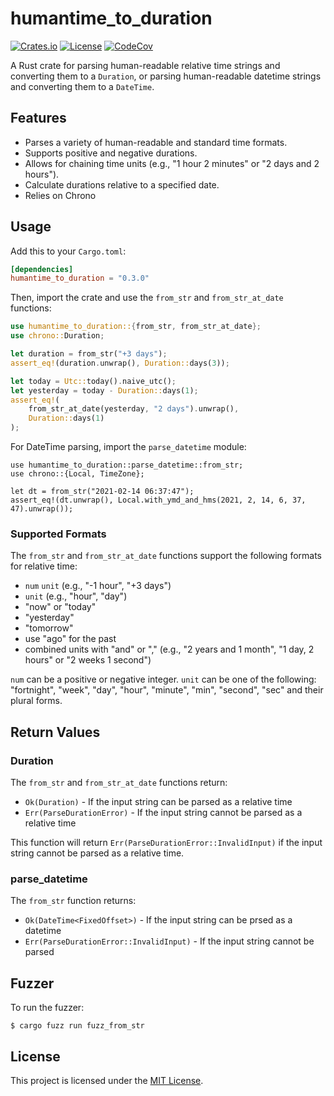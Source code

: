 # humantime_to_duration

[![Crates.io](https://img.shields.io/crates/v/humantime_to_duration.svg)](https://crates.io/crates/humantime_to_duration)
[![License](http://img.shields.io/badge/license-MIT-blue.svg)](https://github.com/uutils/humantime_to_duration/blob/main/LICENSE)
[![CodeCov](https://codecov.io/gh/uutils/humantime_to_duration/branch/main/graph/badge.svg)](https://codecov.io/gh/uutils/humantime_to_duration)

A Rust crate for parsing human-readable relative time strings and converting them to a `Duration`, or parsing human-readable datetime strings and converting them to a `DateTime`.

## Features

- Parses a variety of human-readable and standard time formats.
- Supports positive and negative durations.
- Allows for chaining time units (e.g., "1 hour 2 minutes" or "2 days and 2 hours").
- Calculate durations relative to a specified date.
- Relies on Chrono

## Usage

Add this to your `Cargo.toml`:

```toml
[dependencies]
humantime_to_duration = "0.3.0"
```

Then, import the crate and use the `from_str` and `from_str_at_date` functions:
```rs
use humantime_to_duration::{from_str, from_str_at_date};
use chrono::Duration;

let duration = from_str("+3 days");
assert_eq!(duration.unwrap(), Duration::days(3));

let today = Utc::today().naive_utc();
let yesterday = today - Duration::days(1);
assert_eq!(
    from_str_at_date(yesterday, "2 days").unwrap(),
    Duration::days(1)
);
```

For DateTime parsing, import the `parse_datetime` module:
```
use humantime_to_duration::parse_datetime::from_str;
use chrono::{Local, TimeZone};

let dt = from_str("2021-02-14 06:37:47");
assert_eq!(dt.unwrap(), Local.with_ymd_and_hms(2021, 2, 14, 6, 37, 47).unwrap());
```

### Supported Formats

The `from_str` and `from_str_at_date` functions support the following formats for relative time:

- `num` `unit` (e.g., "-1 hour", "+3 days")
- `unit` (e.g., "hour", "day")
- "now" or "today"
- "yesterday"
- "tomorrow"
- use "ago" for the past
- combined units with "and" or "," (e.g., "2 years and 1 month", "1 day, 2 hours" or "2 weeks 1 second")

`num` can be a positive or negative integer.
`unit` can be one of the following: "fortnight", "week", "day", "hour", "minute", "min", "second", "sec" and their plural forms.

## Return Values

### Duration

The `from_str` and `from_str_at_date` functions return:

- `Ok(Duration)` - If the input string can be parsed as a relative time
- `Err(ParseDurationError)` - If the input string cannot be parsed as a relative time

This function will return `Err(ParseDurationError::InvalidInput)` if the input string
cannot be parsed as a relative time.

### parse_datetime

The `from_str` function returns:

- `Ok(DateTime<FixedOffset>)` - If the input string can be prsed as a datetime
- `Err(ParseDurationError::InvalidInput)` - If the input string cannot be parsed 

## Fuzzer

To run the fuzzer:
```
$ cargo fuzz run fuzz_from_str
```

## License

This project is licensed under the [MIT License](LICENSE).
